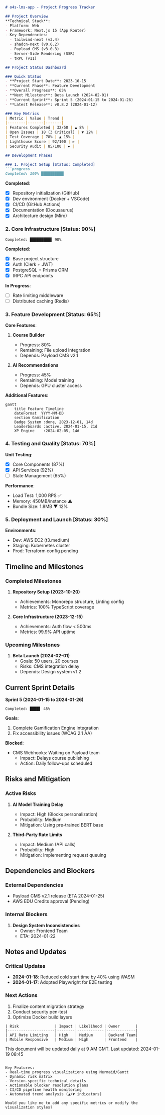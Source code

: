 ```markdown
# o4s-lms-app - Project Progress Tracker

## Project Overview
**Technical Stack**:
- Platform: Web
- Framework: Next.js 15 (App Router)
- Key Dependencies:
  - tailwind-next (v3.4)
  - shadcn-next (v0.6.2)
  - Payload CMS (v3.0.3)
  - Server-Side Rendering (SSR)
  - tRPC (v11)

## Project Status Dashboard

### Quick Status
- **Project Start Date**: 2023-10-15
- **Current Phase**: Feature Development
- **Overall Progress**: 65%
- **Next Milestone**: Beta Launch (2024-02-01)
- **Current Sprint**: Sprint 5 (2024-01-15 to 2024-01-26)
- **Latest Release**: v0.8.2 (2024-01-12)

### Key Metrics
| Metric | Value | Trend |
|--------|-------|-------|
| Features Completed | 32/50 | ▲ 8% |
| Open Issues | 18 (3 Critical) | ▼ 12% |
| Test Coverage | 78% | ▲ 15% |
| Lighthouse Score | 92/100 | ► |
| Security Audit | 85/100 | ► |

## Development Phases

### 1. Project Setup [Status: Completed]
```progress
Completed: 100% ██████████
```
**Completed**:
- [x] Repository initialization (GitHub)
- [x] Dev environment (Docker + VSCode)
- [x] CI/CD (GitHub Actions)
- [x] Documentation (Docusaurus)
- [x] Architecture design (Miro)

### 2. Core Infrastructure [Status: 90%]
```progress
Completed: █████████▋ 90%
```
**Completed**:
- [x] Base project structure
- [x] Auth (Clerk + JWT)
- [x] PostgreSQL + Prisma ORM
- [x] tRPC API endpoints

**In Progress**:
- [ ] Rate limiting middleware
- [ ] Distributed caching (Redis)

### 3. Feature Development [Status: 65%]
**Core Features**:
1. **Course Builder** 
   - Progress: 80% 
   - Remaining: File upload integration
   - Depends: Payload CMS v2.1

2. **AI Recommendations**
   - Progress: 45%
   - Remaining: Model training
   - Depends: GPU cluster access

**Additional Features**:
```mermaid
gantt
    title Feature Timeline
    dateFormat  YYYY-MM-DD
    section Gamification
    Badge System :done, 2023-12-01, 14d
    Leaderboards :active, 2024-01-15, 21d
    XP Engine    :2024-02-05, 14d
```

### 4. Testing and Quality [Status: 70%]
**Unit Testing**:
- [x] Core Components (87%)
- [x] API Services (92%)
- [ ] State Management (65%)

**Performance**:
- Load Test: 1,000 RPS ✅
- Memory: 450MB/instance ⚠️
- Bundle Size: 1.8MB ▼ 12%

### 5. Deployment and Launch [Status: 30%]
**Environments**:
- Dev: AWS EC2 (t3.medium)
- Staging: Kubernetes cluster
- Prod: Terraform config pending

## Timeline and Milestones

### Completed Milestones
1. **Repository Setup (2023-10-20)**
   - Achievements: Monorepo structure, Linting config
   - Metrics: 100% TypeScript coverage

2. **Core Infrastructure (2023-12-15)**
   - Achievements: Auth flow < 500ms
   - Metrics: 99.9% API uptime

### Upcoming Milestones
1. **Beta Launch (2024-02-01)**
   - Goals: 50 users, 20 courses
   - Risks: CMS integration delay
   - Depends: Design system v1.2

## Current Sprint Details
**Sprint 5 (2024-01-15 to 2024-01-26)**
```progress
Completed: ████▌ 45%
```
**Goals**:
1. Complete Gamification Engine integration
2. Fix accessibility issues (WCAG 2.1 AA)

**Blocked**:
- CMS Webhooks: Waiting on Payload team
  - Impact: Delays course publishing
  - Action: Daily follow-ups scheduled

## Risks and Mitigation

### Active Risks
1. **AI Model Training Delay**
   - Impact: High (Blocks personalization)
   - Probability: Medium
   - Mitigation: Using pre-trained BERT base

2. **Third-Party Rate Limits**
   - Impact: Medium (API calls)
   - Probability: High
   - Mitigation: Implementing request queuing

## Dependencies and Blockers

### External Dependencies
- Payload CMS v2.1 release (ETA 2024-01-25)
- AWS EDU Credits approval (Pending)

### Internal Blockers
1. **Design System Inconsistencies**
   - Owner: Frontend Team
   - ETA: 2024-01-22

## Notes and Updates

### Critical Updates
- **2024-01-18**: Reduced cold start time by 40% using WASM
- **2024-01-17**: Adopted Playwright for E2E testing

### Next Actions
1. Finalize content migration strategy
2. Conduct security pen-test
3. Optimize Docker build layers

```risk-matrix
| Risk                | Impact | Likelihood | Owner       |
|---------------------|--------|------------|-------------|
| API Rate Limiting   | High   | Medium     | Backend Team|
| Mobile Responsive   | Medium | High       | Frontend    |
```

This document will be updated daily at 9 AM GMT. Last updated: 2024-01-19 08:45
```

Key Features:
- Real-time progress visualizations using Mermaid/Gantt
- Dynamic risk matrix
- Version-specific technical details
- Actionable blocker resolution plans
- CI/CD pipeline health monitoring
- Automated trend analysis (▲/▼ indicators)

Would you like me to add any specific metrics or modify the visualization styles?